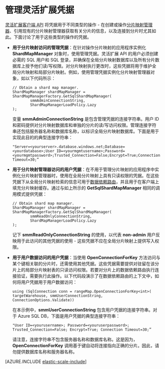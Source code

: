 <properties title="管理灵活扩展凭据" pageTitle="管理灵活扩展凭据" description="如何为灵活扩展应用设置正确的凭据级别（从管理员到只读权限）。" metaKeywords="Azure SQL数据库, elastic scale, about user credentials in elastic scale" services="sql-database" documentationCenter="" manager="jhubbard" authors="sidneyh@microsoft.com"/>

<tags ms.service="sql-database" ms.workload="sql-database" ms.tgt_pltfrm="na" ms.devlang="na" ms.topic="article" ms.date="10/02/2014" ms.author="sidneyh"></tags>

# 管理灵活扩展凭据

[灵活扩展客户端 API][灵活扩展客户端 API] 将凭据用于不同类型的操作 - 在创建或操作[分片映射管理器][分片映射管理器]、引用现有的分片映射管理器获取有关分片的信息，以及连接到分片时尤其如此。下面讨论了用于这些类型的操作的凭据。

-   **用于分片映射访问的管理凭据**：在针对操作分片映射的应用程序实例化 **ShardMapManager** 对象时，使用管理凭据。灵活扩展 API 的用户必须创建必需的 SQL 用户和 SQL 登录，并确保在全局分片映射数据库以及所有分片数据库上授予他们读/写权限。对分片映射执行更改时，这些凭据将用于维护全局分片映射和局部分片映射。例如，使用管理凭据实例化分片映射管理器对象，如以下代码所示：

        // Obtain a shard map manager. 
        ShardMapManager shardMapManager = ShardMapManagerFactory.GetSqlShardMapManager( 
                smmAdminConnectionString, 
                ShardMapManagerLoadPolicy.Lazy 
        ); 

    变量 **smmAdminConnectionString** 是包含管理凭据的连接字符串。用户 ID 和密码提供对分片映射数据库和单独的分片的读/写访问权限。管理连接字符串还包括服务器名称和数据库名称，以标识全局分片映射数据库。下面是用于实现此目的的典型连接字符串：

        "Server=<yourserver>.database.windows.net;Database=<yourdatabase>;User ID=<yourmgmtusername>;Password=<yourmgmtpassword>;Trusted_Connection=False;Encrypt=True;Connection Timeout=30;” 

-   **用于分片映射管理器访问的用户凭据**：在不用于管理分片映射的应用程序中实例化分片映射管理器时，使用在全局分片映射上具有只读权限的凭据。在这些凭据下从全局分片映射检索的信息可用于[数据依赖路由][数据依赖路由]，并且用于在客户端上填充分片映射缓存。通过与如上所示的 **GetSqlShardMapManager** 相同的调用模式提供凭据：

        // Obtain shard map manager. 
        ShardMapManager shardMapManager = ShardMapManagerFactory.GetSqlShardMapManager( 
                smmReadOnlyConnectionString, 
                ShardMapManagerLoadPolicy.Lazy
        );  

    记下 **smmReadOnlyConnectionString** 的使用，以代表 **non-admin** 用户反映用于此访问的其他凭据的使用 - 这些凭据不应在全局分片映射上提供写入权限。

-   **用于用户数据访问的用户凭据**：当使用 **OpenConnectionForKey** 方法访问与某个键相关联的分片时，还需使用其他凭据。这些凭据需要提供对驻留在该分片上的局部分片映射表的只读访问权限。若要对分片上的数据依赖路由执行连接验证，需要执行此操作。以下代码段演示了在数据依赖路由的上下文中，如何将用户凭据用于用户数据访问：

        using (SqlConnection conn = rangeMap.OpenConnectionForKey<int>( 
        targetWarehouse, smmUserConnectionString, ConnectionOptions.Validate)) 

    在本示例中，**smmUserConnectionString** 包含用户凭据的连接字符串。对于 Azure SQL DB，下面是用户凭据的典型连接字符串：

        "User ID=<yourusername>; Password=<youruserpassword>; Trusted_Connection=False; Encrypt=True; Connection Timeout=30;”  

    请注意，连接字符串不包含服务器名称和数据库名称。这是因为，**OpenConnectionForKey** 调用基于键自动将连接指向正确的分片。因此，请勿提供数据库名称和服务器名称。

[AZURE.INCLUDE [elastic-scale-include](../includes/elastic-scale-include.md)]

  [灵活扩展客户端 API]: http://go.microsoft.com/?linkid=9862605
  [分片映射管理器]: http://go.microsoft.com/?linkid=9862595
  [数据依赖路由]: ./sql-database-elastic-scale-data-dependent-routing.md
